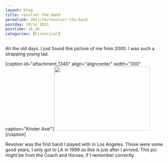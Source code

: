 ```yaml
---
layout: blog
title: revolver the band
permalink: 2011/10/revolver-the-band
postday: 10/14 2011
posttime: 16_26
categories: [historical]
---
```


Ah the old days. I just found this picture of me from 2000. I was such a strapping young lad.

[caption id="attachment_1340" align="aligncenter" width="300" caption="Krister Axel"]<a href="http://blog.kristeraxel.com/wp-content/uploads/2011/10/krister.jpeg"><img src="http://blog.kristeraxel.com/wp-content/uploads/2011/10/krister.jpeg" alt="" title="krister" width="300" height="200" class="size-full wp-image-1340" /></a>[/caption]


Revolver was the first band I played with in Los Angeles. Those were some good years, I only got to LA in 1999 so this is just after I arrived. This pic might be from the Coach and Horses, if I remember correctly.
